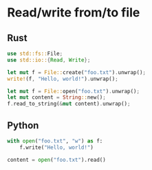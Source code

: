 # Read/write from/to file
## Rust
```rust
use std::fs::File;
use std::io::{Read, Write};

let mut f = File::create("foo.txt").unwrap();
write!(f, "Hello, world!").unwrap();

let mut f = File::open("foo.txt").unwrap();
let mut content = String::new();
f.read_to_string(&mut content).unwrap();
```

## Python
```python
with open("foo.txt", "w") as f:
    f.write("Hello, world!")

content = open("foo.txt").read()
```